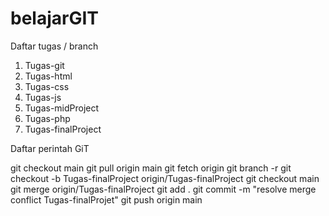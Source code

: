 # belajarGIT
Daftar tugas / branch
1. Tugas-git
2. Tugas-html
3. Tugas-css
4. Tugas-js
5. Tugas-midProject
6. Tugas-php
7. Tugas-finalProject

Daftar perintah GiT

git checkout main
git pull origin main
git fetch origin
git branch -r
git checkout -b Tugas-finalProject origin/Tugas-finalProject
git checkout main
git merge origin/Tugas-finalProject
git add .
git commit -m "resolve merge conflict Tugas-finalProjet"
git push origin main
